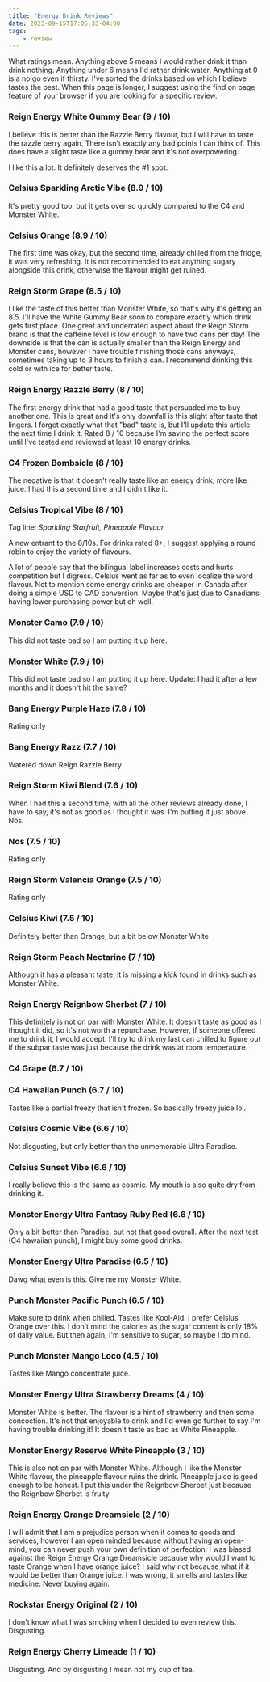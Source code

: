 ```yaml
---
title: "Energy Drink Reviews"
date: 2023-09-15T17:06:33-04:00
tags:
    - review
---
```


What ratings mean. Anything above 5 means I would rather drink it than drink nothing. Anything under 6 means I'd rather drink water. Anything at 0 is a no go even if thirsty. I've sorted the drinks based on which I believe tastes the best. When this page is longer, I suggest using the find on page feature of your browser if you are looking for a specific review.

### Reign Energy White Gummy Bear (9 / 10)

I believe this is better than the Razzle Berry flavour, but I will have to taste the razzle berry again. There isn't exactly any bad points I can think of. This does have a slight taste like a gummy bear and it's not overpowering.

I like this a lot. It definitely deserves the #1 spot.

### Celsius Sparkling Arctic Vibe (8.9 / 10)

It's pretty good too, but it gets over so quickly compared to the C4 and Monster White.

### Celsius Orange (8.9 / 10)

The first time was okay, but the second time, already chilled from the fridge, it was very refreshing.
It is not recommended to eat anything sugary alongside this drink, otherwise the flavour might get ruined.

### Reign Storm Grape (8.5 / 10)

I like the taste of this better than Monster White, so that's why it's getting an 8.5. I'll have the White Gummy Bear soon to compare exactly which drink gets first place. One great and underrated aspect about the Reign Storm brand is that the caffeine level is low enough to have two cans per day! The downside is that the can is actually smaller than the Reign Energy and Monster cans, however I have trouble finishing those cans anyways, sometimes taking up to 3 hours to finish a can. I recommend drinking this cold or with ice for better taste.

### Reign Energy Razzle Berry (8 / 10)

The first energy drink that had a good taste that persuaded me to buy another one. This is great and it's only downfall is this slight after taste that lingers. I forget exactly what that "bad" taste is, but I'll update this article the next time I drink it. Rated 8 / 10 because I'm saving the perfect score until I've tasted and reviewed at least 10 energy drinks.

### C4 Frozen Bombsicle (8 / 10)

The negative is that it doesn't really taste like an energy drink, more like juice. I had this a second time and I didn't like it.

### Celsius Tropical Vibe (8 / 10)

Tag line: _Sparkling Starfruit, Pineapple Flavour_

A new entrant to the 8/10s. For drinks rated 8+, I suggest applying a round robin to enjoy the variety of flavours.

A lot of people say that the bilingual label increases costs and hurts competition but I digress. Celsius went as far as to even localize the word flavour.
Not to mention some energy drinks are cheaper in Canada after doing a simple USD to CAD conversion.
Maybe that's just due to Canadians having lower purchasing power but oh well.

### Monster Camo (7.9 / 10)

This did not taste bad so I am putting it up here.

### Monster White (7.9 / 10)

This did not taste bad so I am putting it up here. Update: I had it after a few months and it doesn't hit the same?

### Bang Energy Purple Haze (7.8 / 10)

Rating only

### Bang Energy Razz (7.7 / 10)

Watered down Reign Razzle Berry

### Reign Storm Kiwi Blend (7.6 / 10)

When I had this a second time, with all the other reviews already done, I have to say, it's not as good as I thought it was. I'm putting it just above Nos.

### Nos (7.5 / 10)

Rating only

### Reign Storm Valencia Orange (7.5 / 10)

Rating only

### Celsius Kiwi (7.5 / 10)

Definitely better than Orange, but a bit below Monster White

### Reign Storm Peach Nectarine (7 / 10)

Although it has a pleasant taste, it is missing a _kick_ found in drinks such as Monster White.

### Reign Energy Reignbow Sherbet (7 / 10)

This definitely is not on par with Monster White. It doesn't taste as good as I thought it did, so it's not worth a repurchase. However, if someone offered me to drink it, I would accept. I'll try to drink my last can chilled to figure out if the subpar taste was just because the drink was at room temperature.

### C4 Grape (6.7 / 10)

### C4 Hawaiian Punch  (6.7 / 10)

Tastes like a partial freezy that isn't frozen. So basically freezy juice lol.

### Celsius Cosmic Vibe (6.6 / 10)

Not disgusting, but only better than the unmemorable Ultra Paradise.

### Celsius Sunset Vibe (6.6 / 10)

I really believe this is the same as cosmic. My mouth is also quite dry from drinking it.

### Monster Energy Ultra Fantasy Ruby Red (6.6 / 10)

Only a bit better than Paradise, but not that good overall. After the next test (C4 hawaiian punch), I might buy some good drinks.

### Monster Energy Ultra Paradise (6.5 / 10)

Dawg what even is this. Give me my Monster White.

### Punch Monster Pacific Punch (6.5 / 10)

Make sure to drink when chilled. Tastes like Kool-Aid. I prefer Celsius Orange over this. I don't mind the calories as the sugar content is only 18% of daily value. But then again, I'm sensitive to sugar, so maybe I do mind.

### Punch Monster Mango Loco (4.5 / 10)

Tastes like Mango concentrate juice.

### Monster Energy Ultra Strawberry Dreams (4 / 10)

Monster White is better. The flavour is a hint of strawberry and then some concoction. It's not that enjoyable to drink and I'd even go further to say I'm having trouble drinking it! It doesn't taste as bad as White Pineapple.

### Monster Energy Reserve White Pineapple (3 / 10)

This is also not on par with Monster White. Although I like the Monster White flavour, the pineapple flavour ruins the drink. Pineapple juice is good enough to be honest. I put this under the Reignbow Sherbet just because the Reignbow Sherbet is fruity.

### Reign Energy Orange Dreamsicle (2 / 10)

I will admit that I am a prejudice person when it comes to goods and services, however I am open minded because without having an open-mind, you can never push your own definition of perfection. I was biased against the Reign Energy Orange Dreamsicle because why would I want to taste Orange when I have orange juice?
I said why not because what if it would be better than Orange juice. I was wrong, it smells and tastes like medicine. Never buying again.

### Rockstar Energy Original (2 / 10)

I don't know what I was smoking when I decided to even review this. Disgusting.

### Reign Energy Cherry Limeade (1 / 10)

Disgusting. And by disgusting I mean not my cup of tea.
